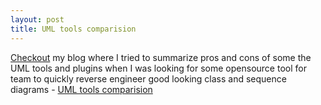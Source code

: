```yaml
---
layout: post
title: UML tools comparision
---
```


[Checkout](http://uml-plugins.blogspot.com/) my blog where I tried to summarize pros and cons of some the UML tools and plugins when I was looking for some opensource tool for team to quickly reverse engineer good looking class and sequence diagrams - [UML tools comparision](http://uml-plugins.blogspot.com/) 
